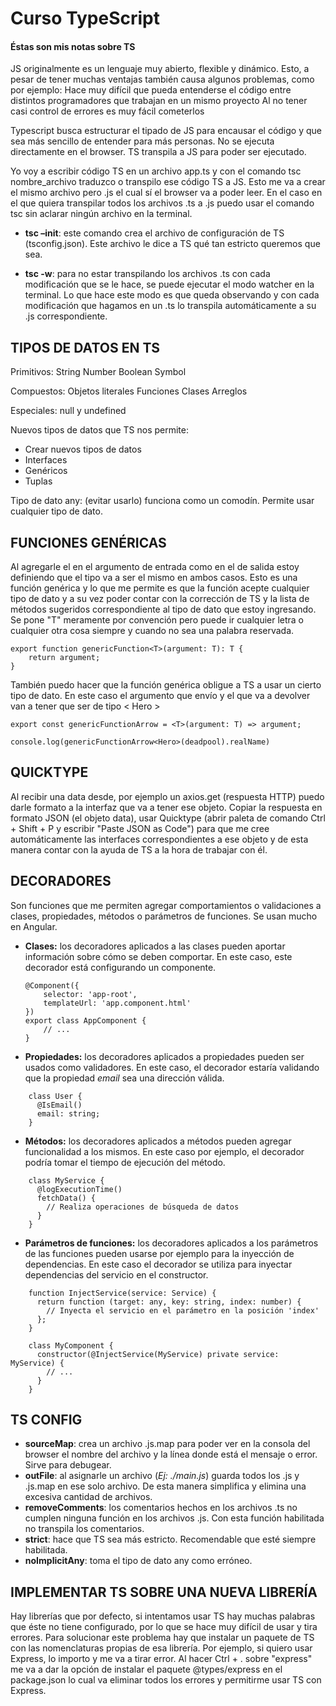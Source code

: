 
# Curso TypeScript

#### Éstas son mis notas sobre TS

JS originalmente es un lenguaje muy abierto, flexible y dinámico. Esto, a pesar de tener muchas ventajas también causa algunos problemas, como por ejemplo: 
Hace muy difícil que pueda entenderse el código entre distintos programadores que trabajan en un mismo proyecto
Al no tener casi control de errores es muy fácil cometerlos

Typescript busca estructurar el tipado de JS para encausar el código y que sea más sencillo de entender para más personas. 
No se ejecuta directamente en el browser. TS transpila a JS para poder ser ejecutado.

Yo voy a escribir código TS en un archivo app.ts y con el comando tsc nombre_archivo traduzco o transpilo ese código TS a JS. Esto me va a crear el mismo archivo pero .js el cual sí el browser va a poder leer.
En el caso en el que quiera transpilar todos los archivos .ts a .js puedo usar el comando tsc sin aclarar ningún archivo en la terminal.  

- **tsc –init**: este comando crea el archivo de configuración de TS (tsconfig.json). Este archivo le dice a TS qué tan estricto queremos que sea.

- **tsc -w**: para no estar transpilando los archivos .ts con cada modificación que se le hace, se puede ejecutar el modo watcher en la terminal. Lo que hace este modo es que queda observando y con cada modificación que hagamos en un .ts lo transpila automáticamente a su .js correspondiente.


## TIPOS DE DATOS EN TS

Primitivos: String Number Boolean Symbol

Compuestos: Objetos literales Funciones Clases Arreglos

Especiales: null y undefined

Nuevos tipos de datos que TS nos permite:
- Crear nuevos tipos de datos
- Interfaces
- Genéricos
- Tuplas

Tipo de dato any: (evitar usarlo) funciona como un comodín. Permite usar cualquier tipo de dato.

## FUNCIONES GENÉRICAS

Al agregarle el <T> en el argumento de entrada como en el de salida estoy definiendo que el tipo va a ser el mismo en ambos casos. Esto es una función genérica y lo que me permite es que la función acepte cualquier tipo de dato y a su vez poder contar con la corrección de TS y la lista de métodos sugeridos correspondiente al tipo de dato que estoy ingresando.
Se pone "T" meramente por convención pero puede ir cualquier letra o cualquier otra cosa siempre y cuando no sea una palabra reservada.

    export function genericFunction<T>(argument: T): T {
        return argument;
    }

También puedo hacer que la función genérica obligue a TS a usar un cierto tipo de dato. En este caso el argumento que envío y el que va a devolver van a tener que ser de tipo < Hero >

    export const genericFunctionArrow = <T>(argument: T) => argument;

    console.log(genericFunctionArrow<Hero>(deadpool).realName)

## QUICKTYPE

Al recibir una data desde, por ejemplo un axios.get (respuesta HTTP) puedo darle formato a la interfaz que va a tener ese objeto. Copiar la respuesta en formato JSON (el objeto data), usar Quicktype (abrir paleta de comando Ctrl + Shift + P y escribir "Paste JSON as Code") para que me cree automáticamente las interfaces correspondientes a ese objeto y de esta manera contar con la ayuda de TS a la hora de trabajar con él.

## DECORADORES

Son funciones que me permiten agregar comportamientos o validaciones a clases, propiedades, métodos o parámetros de funciones. Se usan mucho en Angular. 

- **Clases:** los decoradores aplicados a las clases pueden aportar información sobre cómo se deben comportar. En este caso, este decorador está configurando un componente.
    ```
    @Component({
        selector: 'app-root',
        templateUrl: 'app.component.html'
    })
    export class AppComponent {
        // ...
    }
    ```
- **Propiedades:** los decoradores aplicados a propiedades pueden ser usados como validadores. En este caso, el decorador estaría validando que la propiedad *email* sea una dirección válida.
```
    class User {
      @IsEmail()
      email: string;
    }
```
- **Métodos:** los decoradores aplicados a métodos pueden agregar funcionalidad a los mismos. En este caso por ejemplo, el decorador podría tomar el tiempo de ejecución del método.
```
    class MyService {
      @logExecutionTime()
      fetchData() {
        // Realiza operaciones de búsqueda de datos
      }
    }
```
- **Parámetros de funciones:** los decoradores aplicados a los parámetros de las funciones pueden usarse por ejemplo para la inyección de dependencias. En este caso el decorador se utiliza para inyectar dependencias del servicio en el constructor.
```
    function InjectService(service: Service) {
      return function (target: any, key: string, index: number) {
        // Inyecta el servicio en el parámetro en la posición 'index'
      };
    }

    class MyComponent {
      constructor(@InjectService(MyService) private service: MyService) {
        // ...
      }
    }
```
## TS CONFIG

- **sourceMap**: crea un archivo .js.map para poder ver en la consola del browser el nombre del archivo y la línea donde está el mensaje o error. Sirve para debugear.
- **outFile**: al asignarle un archivo (_Ej: ./main.js_) guarda todos los .js y .js.map en ese solo archivo. De esta manera simplifica y elimina una excesiva cantidad de archivos.
- **removeComments**: los comentarios hechos en los archivos .ts no cumplen ninguna función en los archivos .js. Con esta función habilitada no transpila los comentarios.
- **strict**: hace que TS sea más estricto. Recomendable que esté siempre habilitada.
- **noImplicitAny**: toma el tipo de dato any como erróneo.

## IMPLEMENTAR TS SOBRE UNA NUEVA LIBRERÍA

Hay librerías que por defecto, si intentamos usar TS hay muchas palabras que éste no tiene configurado, por lo que se hace muy difícil de usar y tira errores. Para solucionar este problema hay que instalar un paquete de TS con las nomenclaturas propias de esa librería.
Por ejemplo, si quiero usar Express, lo importo y me va a tirar error. Al hacer Ctrl + . sobre "express" me va a dar la opción de instalar el paquete @types/express en el package.json lo cual va eliminar todos los errores y permitirme usar TS con Express.
